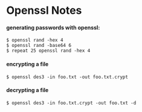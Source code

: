 # Openssl Notes

#### generating passwords with openssl:

```
$ openssl rand -hex 4
$ openssl rand -base64 6
$ repeat 25 openssl rand -hex 4
```

#### encrypting a file

```
$ openssl des3 -in foo.txt -out foo.txt.crypt
```

#### decrypting a file

```
$ openssl des3 -in foo.txt.crypt -out foo.txt -d
```


